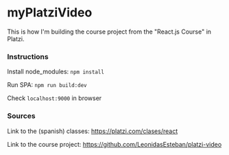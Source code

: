 # myPlatziVideo
This is how I'm building the course project from the "React.js Course" in Platzi.


### Instructions
Install node_modules: ``npm install``

Run SPA: ``npm run build:dev``

Check ``localhost:9000`` in browser


### Sources
Link to the (spanish) classes: https://platzi.com/clases/react

Link to the course project: https://github.com/LeonidasEsteban/platzi-video
